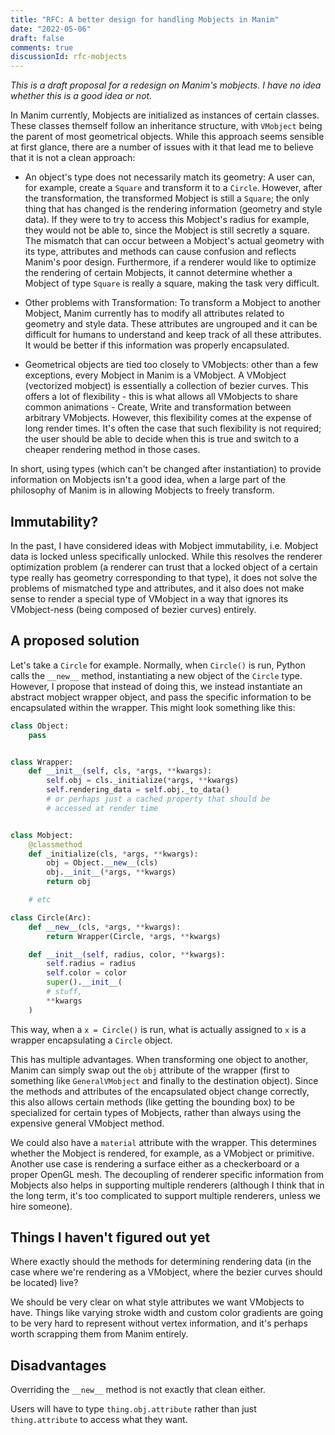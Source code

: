 ```yaml
---
title: "RFC: A better design for handling Mobjects in Manim"
date: "2022-05-06"
draft: false
comments: true
discussionId: rfc-mobjects
---
```



*This is a draft proposal for a redesign on Manim's mobjects. I have no idea whether this is a good idea or not.*

In Manim currently, Mobjects are initialized as instances of certain classes. These classes themself follow an inheritance structure, with `VMobject` being the parent of most geometrical objects. While this approach seems sensible at first glance, there are a number of issues with it that lead me to believe that it is not a clean approach:

- An object's type does not necessarily match its geometry: A user can, for example, create a `Square` and transform it to a `Circle`. However, after the transformation, the transformed Mobject is still a `Square`; the only thing that has changed is the rendering information (geometry and style data). If they were to try to access this Mobject's radius for example, they would not be able to, since the Mobject is still secretly a square. The mismatch that can occur between a Mobject's actual geometry with its type, attributes and methods can cause confusion and reflects Manim's poor design. Furthermore, if a renderer would like to optimize the rendering of certain Mobjects, it cannot determine whether a Mobject of type `Square` is really a square, making the task very difficult.

- Other problems with Transformation: To transform a Mobject to another Mobject, Manim currently has to modify all attributes related to geometry and style data. These attributes are ungrouped and it can be difficult for humans to understand and keep track of all these attributes. It would be better if this information was properly encapsulated.

- Geometrical objects are tied too closely to VMobjects: other than a few exceptions, every Mobject in Manim is a VMobject. A VMobject (vectorized mobject) is essentially a collection of bezier curves. This offers a lot of flexibility - this is what allows all VMobjects to share common animations - Create, Write and transformation between arbitrary VMobjects. However, this flexibility comes at the expense of long render times. It's often the case that such flexibility is not required; the user should be able to decide when this is true and switch to a cheaper rendering method in those cases.

In short, using types (which can't be changed after instantiation) to provide information on Mobjects isn't a good idea, when a large part of the philosophy of Manim is in allowing Mobjects to freely transform.

## Immutability?

In the past, I have considered ideas with Mobject immutability, i.e. Mobject data is locked unless specifically unlocked. While this resolves the renderer optimization problem (a renderer can trust that a locked object of a certain type really has geometry corresponding to that type), it does not solve the problems of mismatched type and attributes, and it also does not make sense to render a special type of VMobject in a way that ignores its VMobject-ness (being composed of bezier curves) entirely.

## A proposed solution

Let's take a `Circle` for example. Normally, when `Circle()` is run, Python calls the `__new__` method, instantiating a new object of the `Circle` type. However, I propose that instead of doing this, we instead instantiate an abstract mobject wrapper object, and pass the specific information to be encapsulated within the wrapper. This might look something like this:

```py
class Object:
    pass


class Wrapper:
    def __init__(self, cls, *args, **kwargs):
        self.obj = cls._initialize(*args, **kwargs)
        self.rendering_data = self.obj._to_data()
        # or perhaps just a cached property that should be 
        # accessed at render time


class Mobject:
    @classmethod
    def _initialize(cls, *args, **kwargs):
        obj = Object.__new__(cls)
        obj.__init__(*args, **kwargs)
        return obj

    # etc

class Circle(Arc):
    def __new__(cls, *args, **kwargs):
        return Wrapper(Circle, *args, **kwargs)

    def __init__(self, radius, color, **kwargs):
        self.radius = radius
        self.color = color 
        super().__init__(
        # stuff,
        **kwargs
    )
```

This way, when a `x = Circle()` is run, what is actually assigned to `x` is a wrapper encapsulating a `Circle` object.

This has multiple advantages. When transforming one object to another, Manim can simply swap out the `obj` attribute of the wrapper (first to something like `GeneralVMobject` and finally to the destination object). Since the methods and attributes of the encapsulated object change correctly, this also allows certain methods (like getting the bounding box) to be specialized for certain types of Mobjects, rather than always using the expensive general VMobject method.

We could also have a `material` attribute with the wrapper. This determines whether the Mobject is rendered, for example, as a VMobject or primitive. Another use case is rendering a surface either as a checkerboard or a proper OpenGL mesh. The decoupling of renderer specific information from Mobjects also helps in supporting multiple renderers (although I think that in the long term, it's too complicated to support multiple renderers, unless we hire someone).

## Things I haven't figured out yet

Where exactly should the methods for determining rendering data (in the case where we're rendering as a VMobject, where the bezier curves should be located) live?

We should be very clear on what style attributes we want VMobjects to have. Things like varying stroke width and custom color gradients are going to be very hard to represent without vertex information, and it's perhaps worth scrapping them from Manim entirely.

## Disadvantages

Overriding the `__new__` method is not exactly that clean either.

Users will have to type `thing.obj.attribute` rather than just `thing.attribute` to access what they want.
